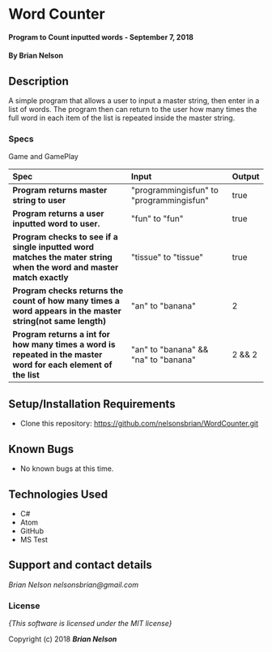# Word Counter

#### Program to Count inputted words - September 7, 2018

#### By **Brian Nelson**

## Description

A simple program that allows a user to input a master string, then enter in a list of words. The program then can return to the user how many times the full word in each item of the list is repeated inside the master string.

### Specs

Game and GamePlay

| Spec | Input | Output |
| :-------------     | :------------- | :------------- |
| **Program returns master string to user** | "programmingisfun" to "programmingisfun" | true |
| **Program returns a user inputted word to user.** | "fun" to "fun" | true |
| **Program checks to see if a single inputted word matches the mater string when the word and master match exactly** | "tissue" to "tissue" | true |
| **Program checks returns the count of how many times a word appears in the master string(not same length)** | "an" to "banana" | 2 |
| **Program returns a int for how many times a word is repeated in the master word for each element of the list** | "an" to "banana" && "na" to "banana" | 2 && 2 |



## Setup/Installation Requirements

* Clone this repository: https://github.com/nelsonsbrian/WordCounter.git

## Known Bugs
* No known bugs at this time.

## Technologies Used
* C#
* Atom
* GitHub
* MS Test

## Support and contact details

_Brian Nelson nelsonsbrian@gmail.com_

### License

*{This software is licensed under the MIT license}*

Copyright (c) 2018 **_Brian Nelson_**
